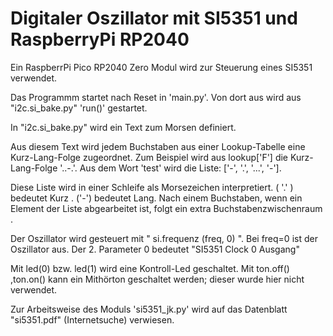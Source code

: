 # Digitaler Oszillator mit SI5351 und RaspberryPi RP2040
Ein RaspberrPi Pico RP2040 Zero Modul  wird zur Steuerung eines SI5351 verwendet.

Das Programmm startet nach Reset in 'main.py'. Von dort aus wird aus "i2c.si_bake.py"  'run()' gestartet.

In "i2c.si_bake.py" wird ein Text zum Morsen definiert.

Aus diesem Text wird jedem Buchstaben aus einer Lookup-Tabelle eine Kurz-Lang-Folge zugeordnet.
Zum Beispiel wird aus  lookup['F']  die   Kurz-Lang-Folge '..-.'.
Aus dem Wort 'test'  wird die  Liste:    ['-', '.', '...', '-'].

Diese Liste wird in einer Schleife  als Morsezeichen interpretiert. ( '.' ) bedeutet  Kurz .  ('-')  bedeutet Lang. 
Nach einem Buchstaben, wenn ein Element der Liste abgearbeitet ist, folgt ein extra Buchstabenzwischenraum .

Der Oszillator wird gesteuert mit " si.frequenz (freq, 0) ".
Bei freq=0 ist der Oszillator aus. Der 2. Parameter 0 bedeutet "SI5351 Clock 0 Ausgang"

Mit led(0) bzw. led(1) wird eine Kontroll-Led geschaltet.
Mit ton.off() ,ton.on() kann ein Mithörton geschaltet werden; dieser wurde hier nicht verwendet.

Zur Arbeitsweise des Moduls 'si5351_jk.py' wird auf das Datenblatt "si5351.pdf" (Internetsuche) verwiesen.


